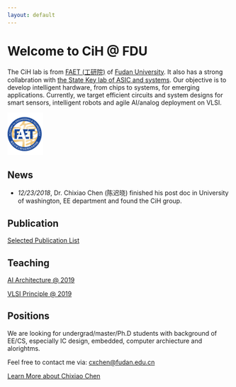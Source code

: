 ```yaml
---
layout: default
---
```


# Welcome to CiH @ FDU

The CiH lab is from [FAET (工研院)](http://faet.fudan.edu.cn/) of [Fudan University](http://www.fudan.edu.cn). It also has a strong collabration with [the State Key lab of ASIC and systems](http://sme.fudan.edu.cn).
Our objective is to develop intelligent hardware, from chips to systems, for emerging applications.
Currently, we target efficient circuits and system designs for smart sensors, intelligent robots and agile AI/analog deployment on VLSI.

![faet](./assets/img/faetlog.png)

## News

* _12/23/2018_, Dr. Chixiao Chen (陈迟晓) finished his post doc in University of washington, EE department and found the CiH group.

## Publication

[Selected Publication List](./pub.md)

## Teaching

[AI Architecture @ 2019](./course/ai19.md)

[VLSI Principle  @ 2019](./course/vlsi19.md)

## Positions

We are looking for undergrad/master/Ph.D students with background of EE/CS, especially IC design, embedded, computer archiecture and alorightms. 

Feel free to contact me via: cxchen@fudan.edu.cn  

[Learn More about Chixiao Chen](./cxchen.md)


